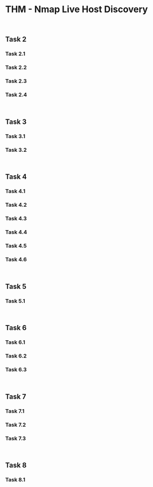# THM - Nmap Live Host Discovery

<br>

## Task 2

### Task 2.1

> 

### Task 2.2

> 

### Task 2.3

> 

### Task 2.4

> 

<br>

## Task 3

### Task 3.1

> 

### Task 3.2

> 

<br>

## Task 4

### Task 4.1

> 

### Task 4.2

> 

### Task 4.3

> 

### Task 4.4

> 

### Task 4.5

> 

### Task 4.6

> 

<br>

## Task 5

### Task 5.1

> 

<br>

## Task 6

### Task 6.1

> 

### Task 6.2

> 

### Task 6.3

> 

<br>

## Task 7

### Task 7.1

> 

### Task 7.2

> 

### Task 7.3

> 

<br>

## Task 8

### Task 8.1

> 

<br>


